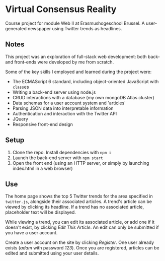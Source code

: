 # Virtual Consensus Reality
Course project for module Web II at Erasmushogeschool Brussel. A user-generated newspaper using Twitter trends as headlines.

## Notes
This project was an exploration of full-stack web development: both back- and front-ends were developed by me from scratch.

Some of the key skills I employed and learned during the project were:
- The ECMAScript 6 standard, including object-oriented JavaScript with `class`es
- Writing a back-end server using node.js
- CRUD interactions with a database (my own mongoDB Atlas cluster)
- Data schemas for a user account system and 'articles' 
- Parsing JSON data into interpretable information
- Authentication and interaction with the Twitter API
- JQuery
- Responsive front-end design
## Setup
1. Clone the repo. Install dependencies with `npm i`
2. Launch the back-end server with `npm start`
3. Open the front end (using an HTTP server, or simply by launching index.html in a web browser)
## Use
The home page shows the top 5 Twitter trends for the area specified in `twitter.js`, alongside their associated articles. A trend's article can be viewed by clicking its headline. If a trend has no associated article, placeholder text will be displayed.

While viewing a trend, you can edit its associated article, or add one if it doesn't exist, by clicking *Edit This Article*. An edit can only be submitted if you have a user account.

Create a user account on the site by clicking *Register*. One user already exists (*adam* with password *123*). Once you are registered, articles can be edited and submitted using your user details.
